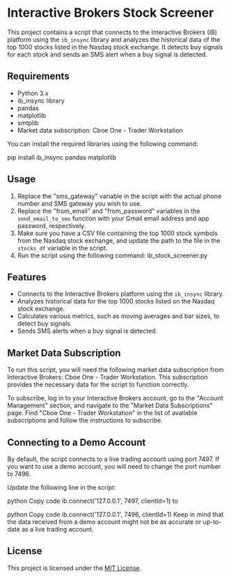 # Interactive Brokers Stock Screener

This project contains a script that connects to the Interactive Brokers (IB) platform using the `ib_insync` library and analyzes the historical data of the top 1000 stocks listed in the Nasdaq stock exchange. It detects buy signals for each stock and sends an SMS alert when a buy signal is detected.

## Requirements

- Python 3.x
- ib_insync library
- pandas
- matplotlib
- smtplib
- Market data subscription: Cboe One - Trader Workstation

You can install the required libraries using the following command:

pip install ib_insync pandas matplotlib

## Usage

1. Replace the "sms_gateway" variable in the script with the actual phone number and SMS gateway you wish to use.
2. Replace the "from_email" and "from_password" variables in the `send_email_to_sms` function with your Gmail email address and app password, respectively.
3. Make sure you have a CSV file containing the top 1000 stock symbols from the Nasdaq stock exchange, and update the path to the file in the `stocks_df` variable in the script.
4. Run the script using the following command: ib_stock_screener.py

## Features

- Connects to the Interactive Brokers platform using the `ib_insync` library.
- Analyzes historical data for the top 1000 stocks listed on the Nasdaq stock exchange.
- Calculates various metrics, such as moving averages and bar sizes, to detect buy signals.
- Sends SMS alerts when a buy signal is detected.

## Market Data Subscription
To run this script, you will need the following market data subscription from Interactive Brokers: Cboe One - Trader Workstation. This subscription provides the necessary data for the script to function correctly.

To subscribe, log in to your Interactive Brokers account, go to the "Account Management" section, and navigate to the "Market Data Subscriptions" page. Find "Cboe One - Trader Workstation" in the list of available subscriptions and follow the instructions to subscribe.

## Connecting to a Demo Account
By default, the script connects to a live trading account using port 7497. If you want to use a demo account, you will need to change the port number to 7496.

Update the following line in the script:

python
Copy code
ib.connect('127.0.0.1', 7497, clientId=1)
to

python
Copy code
ib.connect('127.0.0.1', 7496, clientId=1)
Keep in mind that the data received from a demo account might not be as accurate or up-to-date as a live trading account.

## License

This project is licensed under the [MIT License](LICENSE).
